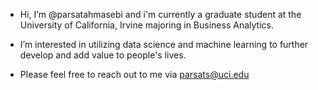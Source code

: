 - Hi, I’m @parsatahmasebi and i'm currently a graduate student at the University of California, Irvine majoring in Business Analytics.
- I’m interested in utilizing data science and machine learning to further develop and add value to people's lives.

- Please feel free to reach out to me via parsats@uci.edu

<!---
parsatahmasebi/parsatahmasebi is a ✨ special ✨ repository because its `README.md` (this file) appears on your GitHub profile.
You can click the Preview link to take a look at your changes.
--->
